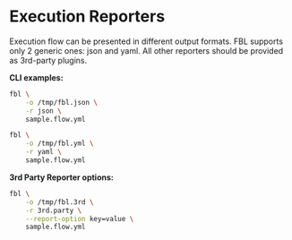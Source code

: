 # Execution Reporters

Execution flow can be presented in different output formats. FBL supports only 2 generic ones: json and yaml.
All other reporters should be provided as 3rd-party plugins.


**CLI examples:**

```bash
fbl \
    -o /tmp/fbl.json \
    -r json \
    sample.flow.yml   
```

```bash
fbl \
    -o /tmp/fbl.yml \
    -r yaml \
    sample.flow.yml
```

**3rd Party Reporter options:**

```bash
fbl \
    -o /tmp/fbl.3rd \
    -r 3rd.party \
    --report-option key=value \
    sample.flow.yml    
```